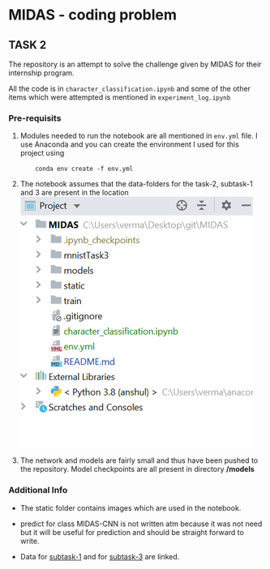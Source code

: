 # MIDAS - coding problem
 
## TASK 2

The repository is an attempt to solve the challenge given by MIDAS for their internship program.

All the code is in `character_classification.ipynb` and some of the other items which were attempted is mentioned in `experiment_log.ipynb`

### Pre-requisits

1. Modules needed to run the notebook are all mentioned in `env.yml` file. I use Anaconda and you can create the environment I used for this project using 
    ```batch
        conda env create -f env.yml
    ```

2. The notebook assumes that the data-folders for the task-2, subtask-1 and 3 are present in the location
    ![alt text](./static/data.png)
3. The network and models are fairly small and thus have been pushed to the repository. Model checkpoints are all present in directory **/models**

### Additional Info
 
 - The static folder contains images which are used in the notebook.

 - predict for class MIDAS-CNN is not written atm because it was not need but it will be useful for prediction and should be straight forward to write.
  
  - Data for [subtask-1](https://www.dropbox.com/s/pan6mutc5xj5kj0/trainPart1.zip) and for [subtask-3](https://www.dropbox.com/s/otc12z2w7f7xm8z/mnistTask3.zip?dl=0) are linked.
